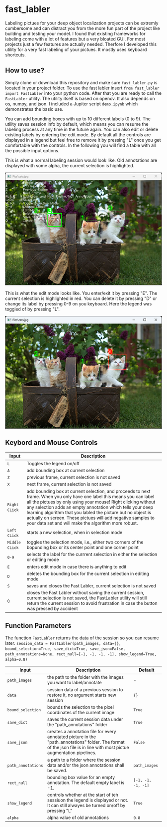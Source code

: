 # fast_labler

Labeling pictues for your deep object localization projects can be extremly cumbersome and can distract you from the more fun part of the project like building and testing your model. I found that existing frameworks for labeling come with a lot of features but a very bloated GUI. For most projects just a few features are actually needed. Therfore I developed this utility for a very fast labeling of your pictues. It mostly uses keyboard shortcuts.

## How to use?
Simply clone or download this repository and make sure `fast_labler.py` is located in your project folder.
To use the fast labler insert 
`from fast_labler import FastLabler`
into your python code. After that you are ready to call the `FastLabler` utility. The utility itself is based on opencv. It also depends on os, numpy, and json. I included a Jupiter script `demo.ipynb` which demonstrates the basic use.

You can add bounding boxes with up to 10 different labels (0 to 9). The utility saves session info by default, which means you can resume the labeling process at any time in the future again. You can also edit or delete existing labels by entering the edit mode. By default all the controls are displayed in a legend but feel free to remove it by pressing "L" once you get comfortable with the controls. In the following you will find a table with all the possible input options.

This is what a normal labeling session would look like. Old annotations are displayed with some alpha, the current selection is highlighted.

![alt text](Pics/cats_annotated.png)

This is what the edit mode looks like. You enter/exit it by pressing "E". The current selection is highlighted in red. You can delete it by pressing "D" or change its label by pressing 0-9 on you keyboard. Here the legend was toggled of by pressing "L".

![alt text](Pics/cats_editor.png)

## Keybord and Mouse Controls

| Input  | Description |
| ------------- | ------------- |
| `L` | Toggles the legend on/off |
| `A` | add bounding box at current selection |
| `Z` | previous frame, current selection is not saved |
| `X` | next frame, current selection is not saved |
| `Right CLick` | add bounding box at current selection, and proceeds to next frame. When you only have one label this means you can label all the pictues by only using your mouse! Right clicking without any selection adds an empty annotation which tells your deep learning algorithm that you labled the picture but no object is actually on screen. These pictues will add negative samples to your data set and will make the algorithm more robust. |
| `Left CLick` | starts a new selection, when in selection mode |
| `Middle CLick` | toggles the selection mode, i.e., either two corners of the bopunding box or its center point and one corner point |
| `0-9` | selects the label for the currrent selection in either the selection or editing mode |
| `E` | enters edit mode in case there is anything to edit |
| `D` | deletes the bounding box for the current selection in editing mode |
| `S` | saves and closes the Fast Labler, current selection is not saved |
| `Q` | closes the Fast Labler without saving the current session, current selection is not saved, the FastLabler utility will still return the current session to avoid frustration in case the button was pressed by accident |

## Function Parameters

The function `FastLabler` returns the data of the session so you can resume later.
`session_data = FastLabler(path_images, data={}, bound_selection=True, save_dict=True, save_json=False, path_annotations=None, rect_null=[-1, -1, -1, -1], show_legend=True, alpha=0.8)`

| Input  | Description | Default |
| ------------- | ------------- | ------------- |
| `path_images` | the path to the folder with the images you want to label/annotate | - |
| `data` | session data of a previous session to restore it, no argument starts new session | `{}` |
| `bound_selection` | bounds the selection to the pixel coordinates of the current image | `True` |
| `save_dict` | saves the current session data under the "path_annotations" folder | `True` |
| `save_json` | creates a annotation file for every annotated picture in the "path_annotations" folder. The format of the json file is in line with most pictue augmentation pipelines. | `False` |
| `path_annotations` | a path to a folder where the session data and/or the json annotations shall be saved. | `path_images` |
| `rect_null` | bounding box value for an empty annotation. The default empty label is -1. | `[-1, -1, -1, -1]` |
| `show_legend` | controls whether at the start of teh sessiuon the legend is displayed or not. It can still alwayes be turned on/off by pressing "L" | `True` |
| `alpha` | alpha value of old annotations | `0.8` |


